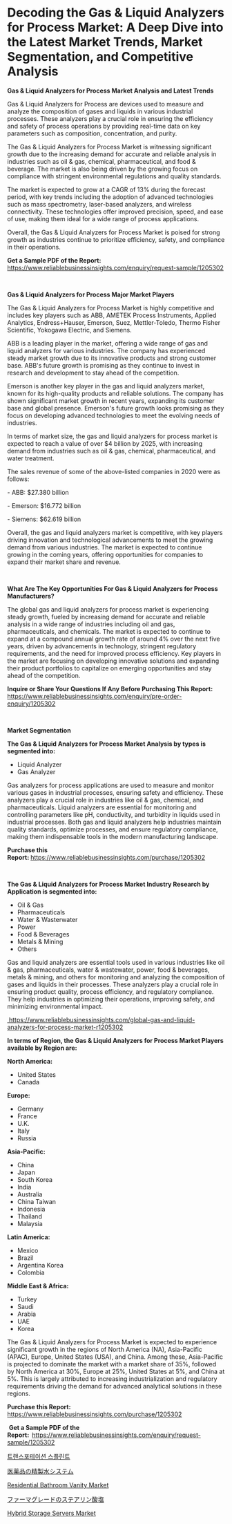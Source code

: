<p><h1>Decoding the Gas & Liquid Analyzers for Process Market: A Deep Dive into the Latest Market Trends, Market Segmentation, and Competitive Analysis</h1></p><p><strong>Gas & Liquid Analyzers for Process Market Analysis and Latest Trends</strong></p>
<p><p>Gas & Liquid Analyzers for Process are devices used to measure and analyze the composition of gases and liquids in various industrial processes. These analyzers play a crucial role in ensuring the efficiency and safety of process operations by providing real-time data on key parameters such as composition, concentration, and purity.</p><p>The Gas & Liquid Analyzers for Process Market is witnessing significant growth due to the increasing demand for accurate and reliable analysis in industries such as oil & gas, chemical, pharmaceutical, and food & beverage. The market is also being driven by the growing focus on compliance with stringent environmental regulations and quality standards.</p><p>The market is expected to grow at a CAGR of 13% during the forecast period, with key trends including the adoption of advanced technologies such as mass spectrometry, laser-based analyzers, and wireless connectivity. These technologies offer improved precision, speed, and ease of use, making them ideal for a wide range of process applications.</p><p>Overall, the Gas & Liquid Analyzers for Process Market is poised for strong growth as industries continue to prioritize efficiency, safety, and compliance in their operations.</p></p>
<p><strong>Get a Sample PDF of the Report:&nbsp;</strong> <a href="https://www.reliablebusinessinsights.com/enquiry/request-sample/1205302">https://www.reliablebusinessinsights.com/enquiry/request-sample/1205302</a></p>
<p>&nbsp;</p>
<p><strong>Gas & Liquid Analyzers for Process Major Market Players</strong></p>
<p><p>The Gas & Liquid Analyzers for Process Market is highly competitive and includes key players such as ABB, AMETEK Process Instruments, Applied Analytics, Endress+Hauser, Emerson, Suez, Mettler-Toledo, Thermo Fisher Scientific, Yokogawa Electric, and Siemens.</p><p>ABB is a leading player in the market, offering a wide range of gas and liquid analyzers for various industries. The company has experienced steady market growth due to its innovative products and strong customer base. ABB's future growth is promising as they continue to invest in research and development to stay ahead of the competition.</p><p>Emerson is another key player in the gas and liquid analyzers market, known for its high-quality products and reliable solutions. The company has shown significant market growth in recent years, expanding its customer base and global presence. Emerson's future growth looks promising as they focus on developing advanced technologies to meet the evolving needs of industries.</p><p>In terms of market size, the gas and liquid analyzers for process market is expected to reach a value of over $4 billion by 2025, with increasing demand from industries such as oil & gas, chemical, pharmaceutical, and water treatment.</p><p>The sales revenue of some of the above-listed companies in 2020 were as follows:</p><p>- ABB: $27.380 billion</p><p>- Emerson: $16.772 billion</p><p>- Siemens: $62.619 billion</p><p>Overall, the gas and liquid analyzers market is competitive, with key players driving innovation and technological advancements to meet the growing demand from various industries. The market is expected to continue growing in the coming years, offering opportunities for companies to expand their market share and revenue.</p></p>
<p>&nbsp;</p>
<p><strong>What Are The Key Opportunities For Gas & Liquid Analyzers for Process Manufacturers?</strong></p>
<p><p>The global gas and liquid analyzers for process market is experiencing steady growth, fueled by increasing demand for accurate and reliable analysis in a wide range of industries including oil and gas, pharmaceuticals, and chemicals. The market is expected to continue to expand at a compound annual growth rate of around 4% over the next five years, driven by advancements in technology, stringent regulatory requirements, and the need for improved process efficiency. Key players in the market are focusing on developing innovative solutions and expanding their product portfolios to capitalize on emerging opportunities and stay ahead of the competition.</p></p>
<p><strong>Inquire or Share Your Questions If Any Before Purchasing This Report:</strong> <a href="https://www.reliablebusinessinsights.com/enquiry/pre-order-enquiry/1205302">https://www.reliablebusinessinsights.com/enquiry/pre-order-enquiry/1205302</a></p>
<p>&nbsp;</p>
<p><strong>Market Segmentation</strong></p>
<p><strong>The Gas & Liquid Analyzers for Process Market Analysis by types is segmented into:</strong></p>
<p><ul><li>Liquid Analyzer</li><li>Gas Analyzer</li></ul></p>
<p><p>Gas analyzers for process applications are used to measure and monitor various gases in industrial processes, ensuring safety and efficiency. These analyzers play a crucial role in industries like oil & gas, chemical, and pharmaceuticals. Liquid analyzers are essential for monitoring and controlling parameters like pH, conductivity, and turbidity in liquids used in industrial processes. Both gas and liquid analyzers help industries maintain quality standards, optimize processes, and ensure regulatory compliance, making them indispensable tools in the modern manufacturing landscape.</p></p>
<p><strong>Purchase this Report:&nbsp;</strong><a href="https://www.reliablebusinessinsights.com/purchase/1205302">https://www.reliablebusinessinsights.com/purchase/1205302</a></p>
<p>&nbsp;</p>
<p><strong>The Gas & Liquid Analyzers for Process Market Industry Research by Application is segmented into:</strong></p>
<p><ul><li>Oil & Gas</li><li>Pharmaceuticals</li><li>Water & Wasterwater</li><li>Power</li><li>Food & Beverages</li><li>Metals & Mining</li><li>Others</li></ul></p>
<p><p>Gas and liquid analyzers are essential tools used in various industries like oil & gas, pharmaceuticals, water & wastewater, power, food & beverages, metals & mining, and others for monitoring and analyzing the composition of gases and liquids in their processes. These analyzers play a crucial role in ensuring product quality, process efficiency, and regulatory compliance. They help industries in optimizing their operations, improving safety, and minimizing environmental impact.</p></p>
<p><a href="https://www.reliablebusinessinsights.com/global-gas-and-liquid-analyzers-for-process-market-r1205302">&nbsp;https://www.reliablebusinessinsights.com/global-gas-and-liquid-analyzers-for-process-market-r1205302</a></p>
<p><strong>In terms of Region, the Gas & Liquid Analyzers for Process Market Players available by Region are:</strong></p>
<p>
    <p> <strong> North America: </strong>
        <ul>
            <li>United States</li>
            <li>Canada</li>
        </ul>
        </p> 
    <p> <strong> Europe: </strong>
        <ul>
            <li>Germany</li>
            <li>France</li>
            <li>U.K.</li>
            <li>Italy</li>
            <li>Russia</li>
        </ul>
        </p> 
    <p> <strong> Asia-Pacific: </strong>
        <ul>
            <li>China</li>
            <li>Japan</li>
            <li>South Korea</li>
            <li>India</li>
            <li>Australia</li>
            <li>China Taiwan</li>
            <li>Indonesia</li>
            <li>Thailand</li>
            <li>Malaysia</li>
        </ul>
        </p> 
    <p> <strong> Latin America: </strong>
        <ul>
            <li>Mexico</li>
            <li>Brazil</li>
            <li>Argentina Korea</li>
            <li>Colombia</li>
        </ul>
        </p> 
    <p> <strong> Middle East & Africa: </strong>
        <ul>
            <li>Turkey</li>
            <li>Saudi</li>
            <li>Arabia</li>
            <li>UAE</li>
            <li>Korea</li>
        </ul>
    </p>
    </p>
<p><p>The Gas & Liquid Analyzers for Process Market is expected to experience significant growth in the regions of North America (NA), Asia-Pacific (APAC), Europe, United States (USA), and China. Among these, Asia-Pacific is projected to dominate the market with a market share of 35%, followed by North America at 30%, Europe at 25%, United States at 5%, and China at 5%. This is largely attributed to increasing industrialization and regulatory requirements driving the demand for advanced analytical solutions in these regions.</p></p>
<p><strong>Purchase this Report: </strong><a href="https://www.reliablebusinessinsights.com/purchase/1205302">https://www.reliablebusinessinsights.com/purchase/1205302</a></p>
<p>&nbsp;<strong>Get a Sample PDF of the Report:&nbsp;&nbsp;</strong><a href="https://www.reliablebusinessinsights.com/enquiry/request-sample/1205302">https://www.reliablebusinessinsights.com/enquiry/request-sample/1205302</a></p>
<p><strong></strong></p>
<p><p><a href="https://github.com/puputanisa684/Market-Research-Report-List-1/blob/main/6151010106549.md">트랜스포테이션 스플린트</a></p><p><a href="https://github.com/one-cool-chick/Market-Research-Report-List-2/blob/main/1405479111542.md">医薬品の精製水システム</a></p><p><a href="https://github.com/dimitrishawkinswaynenp91rgz/Market-Research-Report-List-3/blob/main/residential-bathroom-vanity-market.md">Residential Bathroom Vanity Market</a></p><p><a href="https://github.com/luffiazaza/Market-Research-Report-List-2/blob/main/6509003111541.md">ファーマグレードのステアリン酸塩</a></p><p><a href="https://issuu.com/reportprime-2/docs/hybrid-storage-servers-market-size-2030.pptx">Hybrid Storage Servers Market</a></p></p>